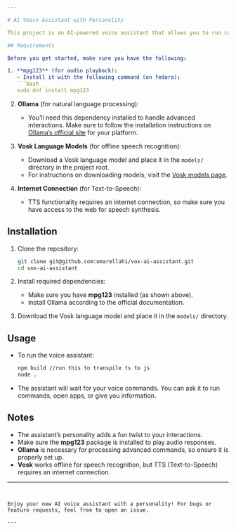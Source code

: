 ```yaml
---

# AI Voice Assistant with Personality

This project is an AI-powered voice assistant that allows you to run commands, open apps, or ask for information—all while interacting with a personality! 

## Requirements

Before you get started, make sure you have the following:

1. **mpg123** (for audio playback):
   - Install it with the following command (on fedora):
   ```bash
   sudo dnf install mpg123
   ```

2. **Ollama** (for natural language processing):
   - You’ll need this dependency installed to handle advanced interactions. Make sure to follow the installation instructions on [Ollama’s official site](https://ollama.com/) for your platform.

3. **Vosk Language Models** (for offline speech recognition):
   - Download a Vosk language model and place it in the `models/` directory in the project root.
   - For instructions on downloading models, visit the [Vosk models page](https://alphacephei.com/vosk/models).

4. **Internet Connection** (for Text-to-Speech):
   - TTS functionality requires an internet connection, so make sure you have access to the web for speech synthesis.

## Installation

1. Clone the repository:
   ```bash
   git clone git@github.com:omarellahi/vox-ai-assistant.git
   cd vox-ai-assistant
   ```

2. Install required dependencies:
   - Make sure you have **mpg123** installed (as shown above).
   - Install Ollama according to the official documentation.

3. Download the Vosk language model and place it in the `models/` directory.

## Usage

- To run the voice assistant:
  ```bash
  npm build //run this to transpile ts to js
  node .
  ```

- The assistant will wait for your voice commands. You can ask it to run commands, open apps, or give you information.

## Notes

- The assistant’s personality adds a fun twist to your interactions.
- Make sure the **mpg123** package is installed to play audio responses.
- **Ollama** is necessary for processing advanced commands, so ensure it is properly set up.
- **Vosk** works offline for speech recognition, but TTS (Text-to-Speech) requires an internet connection.

---
```


Enjoy your new AI voice assistant with a personality! For bugs or feature requests, feel free to open an issue.

---